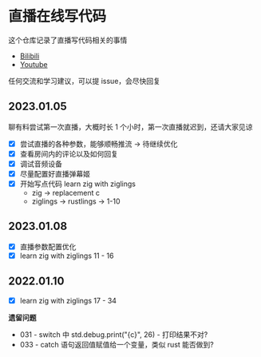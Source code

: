 # 直播在线写代码

这个仓库记录了直播写代码相关的事情

- [Bilibili](https://space.bilibili.com/1076758871/?spm_id_from=333.999.0.0)
- [Youtube](https://www.youtube.com/@user-lv3my7jv6h)

任何交流和学习建议，可以提 issue，会尽快回复

## 2023.01.05

聊有料尝试第一次直播，大概时长 1 个小时，第一次直播就迟到，还请大家见谅

- [x] 尝试直播的各种参数，能够顺畅推流 -> 待继续优化
- [x] 查看房间内的评论以及如何回复
- [x] 调试音频设备
- [x] 尽量配置好直播弹幕姬
- [x] 开始写点代码 learn zig with ziglings
    - zig -> replacement c
    - ziglings -> rustlings -> 1-10

## 2023.01.08

- [x] 直播参数配置优化
- [x] learn zig with ziglings 11 - 16

## 2022.01.10

- [x] learn zig with ziglings 17 - 34

**遗留问题**

- 031 - switch 中 std.debug.print("{c}", 26) - 打印结果不对?
- 033 - catch 语句返回值赋值给一个变量，类似 rust 能否做到?
